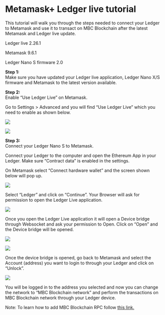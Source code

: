 # Metamask+ Ledger live tutorial

This tutorial will walk you through the steps needed to connect your Ledger to Metamask and use it to transact on MBC Blockchain after the latest Metamask and Ledger live update.

Ledger live 2.26.1

Metamask 9.6.1

Ledger Nano S firmware 2.0  
  
**Step 1:**   
Make sure you have updated your Ledger live application, Ledger Nano X/S firmware and Metamask to the latest version available.

**Step 2:**  
Enable “Use Ledger Live” on Metamask.

Go to Settings &gt; Advanced and you will find “Use Ledger Live” which you need to enable as shown below.

![](../.gitbook/assets/1%20%2816%29.png)

![](../.gitbook/assets/0%20%2812%29.png)

**Step 3:**  
Connect your Ledger Nano S to Metamask.

Connect your Ledger to the computer and open the Ethereum App in your Ledger. Make sure “Contract data” is enabled in the settings.

On Metamask select “Connect hardware wallet” and the screen shown below will pop up.

![](../.gitbook/assets/2%20%2815%29.png)

Select “Ledger” and click on “Continue”. Your Browser will ask for permission to open the Ledger Live application.

![](../.gitbook/assets/3%20%2814%29.png)

Once you open the Ledger Live application it will open a Device bridge through Websocket and ask your permission to Open. Click on “Open” and the Device bridge will be opened.

![](../.gitbook/assets/4%20%2814%29.png)

  


![](../.gitbook/assets/5%20%2811%29.png)

Once the device bridge is opened, go back to Metamask and select the Account \(address\) you want to login to through your Ledger and click on “Unlock”.

![](../.gitbook/assets/6%20%2811%29.png)

You will be logged in to the address you selected and now you can change the network to “MBC Blockchain network” and perform the transactions on MBC Blockchain network through your Ledger device.

Note: To learn how to add MBC Blockchain RPC follow [this link.](https://doc.MBCscan.com/the-MBC-studio/getting-started/how-to-add-MBC-to-your-metamask)

